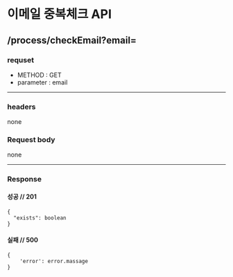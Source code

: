 # 이메일 중복체크 API

## /process/checkEmail?email=

### requset

- METHOD : GET
- parameter : email

---

### headers

none

### Request body

none

---

### Response

#### 성공 // 201

```
{
  "exists": boolean
}
```

#### 실패 // 500

```
{
    'error': error.massage
}
```
